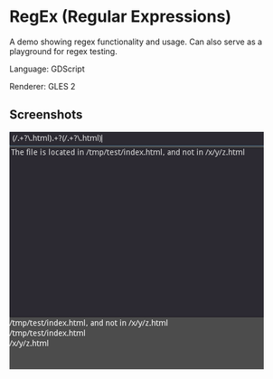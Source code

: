 # RegEx (Regular Expressions)

A demo showing regex functionality and usage.
Can also serve as a playground for regex testing.

Language: GDScript

Renderer: GLES 2

## Screenshots

![Screenshot](screenshots/regex.png)
